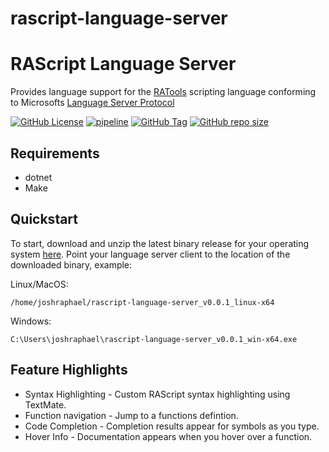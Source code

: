 # rascript-language-server

# RAScript Language Server

Provides language support for the [RATools](https://github.com/Jamiras/RATools) scripting language conforming to Microsofts [Language Server Protocol](https://microsoft.github.io/language-server-protocol/)

[![GitHub License](https://img.shields.io/github/license/joshraphael/rascript-language-server)](https://github.com/joshraphael/rascript-language-server/blob/main/LICENSE)
[![pipeline](https://github.com/joshraphael/rascript-language-server/actions/workflows/release.yaml/badge.svg)](https://github.com/joshraphael/rascript-language-server/actions/workflows/release.yaml)
[![GitHub Tag](https://img.shields.io/github/v/tag/joshraphael/rascript-language-server)](https://github.com/joshraphael/rascript-language-server/tags)
[![GitHub repo size](https://img.shields.io/github/repo-size/joshraphael/rascript-language-server)](https://github.com/joshraphael/rascript-language-server/archive/main.zip)

## Requirements
- dotnet
- Make

## Quickstart
To start, download and unzip the latest binary release for your operating system [here](https://github.com/joshraphael/rascript-language-server/releases/latest). Point your language server client to the location of the downloaded binary, example:

Linux/MacOS:
```text
/home/joshraphael/rascript-language-server_v0.0.1_linux-x64
```

Windows:
```text
C:\Users\joshraphael\rascript-language-server_v0.0.1_win-x64.exe
```

## Feature Highlights
- Syntax Highlighting - Custom RAScript syntax highlighting using TextMate.
- Function navigation - Jump to a functions defintion.
- Code Completion - Completion results appear for symbols as you type.
- Hover Info - Documentation appears when you hover over a function.